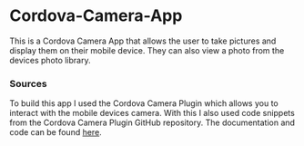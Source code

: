 # Cordova-Camera-App
This is a Cordova Camera App that allows the user to take pictures and display them on their mobile device. They can also view a photo from the devices photo library.  

### Sources
To build this app I used the Cordova Camera Plugin which allows you to interact with the mobile devices camera. With this I also used code snippets from the Cordova Camera Plugin GitHub repository. The documentation and code can be found [here](https://github.com/apache/cordova-plugin-camera).

